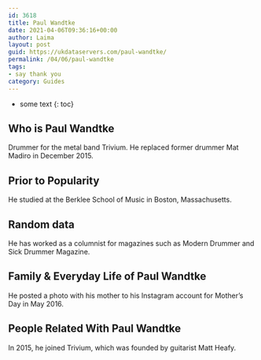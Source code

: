 ```yaml
---
id: 3618
title: Paul Wandtke
date: 2021-04-06T09:36:16+00:00
author: Laima
layout: post
guid: https://ukdataservers.com/paul-wandtke/
permalink: /04/06/paul-wandtke
tags:
- say thank you
category: Guides
---
```


* some text
{: toc}


## Who is Paul Wandtke
                  
                  
                  
Drummer for the metal band Trivium. He replaced former drummer Mat Madiro in December 2015.
                  
              
            
              
            
                
                
                
## Prior to Popularity
                  
                  
                  
He studied at the Berklee School of Music in Boston, Massachusetts.
                  
              
            
              
            
                
                
                
## Random data
                  
                  
                  
He has worked as a columnist for magazines such as Modern Drummer and Sick Drummer Magazine.
                  
              
            
              
            
                
                
                
## Family & Everyday Life of Paul Wandtke
                  
                  
                  
He posted a photo with his mother to his Instagram account for Mother&#8217;s Day in May 2016.
                  
              
            
              
            
                
                
                
## People Related With Paul Wandtke
                  
                  
                  
In 2015, he joined Trivium, which was founded by guitarist Matt Heafy.
                  
              
            
              
            
                
              
            
              
              
            
            
              
            
          
          
          